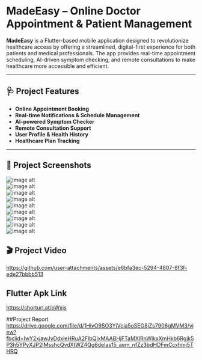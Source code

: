 # MadeEasy – Online Doctor Appointment & Patient Management

**MadeEasy** is a Flutter-based mobile application designed to revolutionize healthcare access by offering a streamlined, digital-first experience for both patients and medical professionals. The app provides real-time appointment scheduling, AI-driven symptom checking, and remote consultations to make healthcare more accessible and efficient.

---

## 🩺 Project Features

- **Online Appointment Booking**  
- **Real-time Notifications & Schedule Management**  
- **AI-powered Symptom Checker**  
- **Remote Consultation Support**  
- **User Profile & Health History**  
- **Healthcare Plan Tracking**

---

## 📸 Project Screenshots
![image alt](https://i.postimg.cc/sDfrshxn/login.png)  
![image alt](https://i.postimg.cc/y8kCSCFc/signup-page.png)  
![image alt](https://i.postimg.cc/mgJfYpwq/home-page.png)  
![image alt](https://i.postimg.cc/JhXwP3Yh/dr-Appointment-page.png)  
![image alt](https://i.postimg.cc/V69xcf8Q/doctor-list.png)  
![image alt](https://i.postimg.cc/L5Hr9c9q/hotline.png)  
![image alt](https://i.postimg.cc/7PVFsZ9S/sample-collection.png)  
![image alt](https://i.postimg.cc/RVpjmpjF/subscription.png)  
![image alt](https://i.postimg.cc/W1Dx16v7/symptom-checker.png)

## 🎬 Project Video

https://github.com/user-attachments/assets/e6bfa3ec-5294-4807-8f3f-ede27bbbb513



## Flutter Apk Link
https://shorturl.at/oWxjs

##Project Report
https://drive.google.com/file/d/1HivO9SO3YjVcja5oSEG8jZs7906gMVM3/view?fbclid=IwY2xjawJyDdxleHRuA2FlbQIxMAABHjFTaMXlRnWlkxXmHkb6Rgjk5P3h5YPyXJP2IMsshcQvdXtWZ4Qg6deIas15_aem_nfZz3bdHDFmCcxhmj5THRQ
